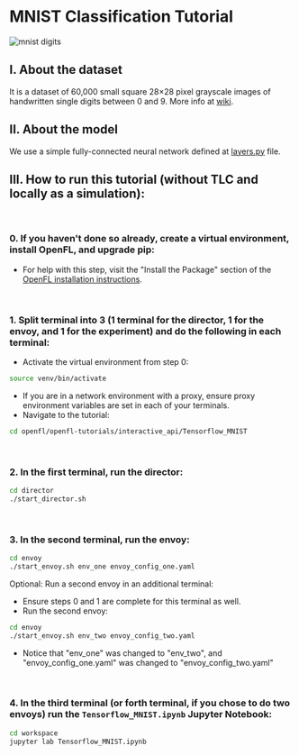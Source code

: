 # MNIST Classification Tutorial

![mnist digits](http://i.ytimg.com/vi/0QI3xgXuB-Q/hqdefault.jpg "MNIST Digits")

## I. About the dataset

It is a dataset of 60,000 small square 28×28 pixel grayscale images of handwritten single digits
between 0 and 9. More info at [wiki](https://en.wikipedia.org/wiki/MNIST_database).

## II. About the model

We use a simple fully-connected neural network defined at
[layers.py](./workspace/layers.py) file.

## III. How to run this tutorial (without TLC and locally as a simulation):
<br/>

### 0. If you haven't done so already, create a virtual environment, install OpenFL, and upgrade pip:
  - For help with this step, visit the "Install the Package" section of the [OpenFL installation instructions](https://openfl.readthedocs.io/en/latest/install.html#install-the-package).
<br/>
 
### 1. Split terminal into 3 (1 terminal for the director, 1 for the envoy, and 1 for the experiment) and do the following in each terminal:
   - Activate the virtual environment from step 0:
   
   ```sh
   source venv/bin/activate
   ```
   - If you are in a network environment with a proxy, ensure proxy environment variables are set in each of your terminals.
   - Navigate to the tutorial:
    
   ```sh
   cd openfl/openfl-tutorials/interactive_api/Tensorflow_MNIST
   ```

    
<br/>

### 2. In the first terminal, run the director:

```sh
cd director
./start_director.sh
```
<br/>

### 3. In the second terminal, run the envoy:

```sh
cd envoy
./start_envoy.sh env_one envoy_config_one.yaml
```

Optional: Run a second envoy in an additional terminal:
  - Ensure steps 0 and 1 are complete for this terminal as well.
  - Run the second envoy:
```sh
cd envoy
./start_envoy.sh env_two envoy_config_two.yaml
```
  - Notice that "env_one" was changed to "env_two", and "envoy_config_one.yaml" was changed to "envoy_config_two.yaml"
<br/>

### 4. In the third terminal (or forth terminal, if you chose to do two envoys) run the `Tensorflow_MNIST.ipynb` Jupyter Notebook:

```sh
cd workspace
jupyter lab Tensorflow_MNIST.ipynb
```
